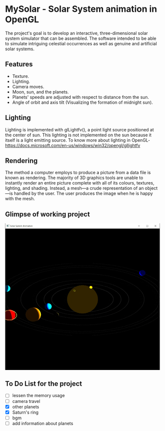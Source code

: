 # MySolar - Solar System animation in OpenGL
The project's goal is to develop an interactive, three-dimensional solar system simulator that can be assembled. The software intended to be able to simulate intriguing celestial occurrences as well as genuine and artificial solar systems.


## Features
- Texture.
- Lighting.
- Camera moves.
- Moon, sun, and the planets.
- Planets' speeds are adjusted  with respect to distance from the sun.
- Angle of orbit and axis tilt (Visualizing the formation of midnight sun).



## Lighting
Lighting is implemented with glLightfv(), a point light source positioned at the center of sun. This lighting is not implemented on the sun because it itself is a light emitting source.
To know more about lighting in OpenGL- https://docs.microsoft.com/en-us/windows/win32/opengl/gllightfv


## Rendering
The method a computer employs to produce a picture from a data file is known as rendering. The majority of 3D graphics tools are unable to instantly render an entire picture complete with all of its colours, textures, lighting, and shading. Instead, a mesh—a crude representation of an object—is handled by the user. The user produces the image when he is happy with the mesh.


## Glimpse of working project

![MySolar.gif](https://github.com/mansi4444/MySolar/blob/main/animation.gif)


## To Do List for the project
 - [ ] lessen the memory usage
 - [ ] camera travel
 - [x] other planets
 - [x] Saturn's ring
 - [ ] bgm
 - [ ] add information about planets

